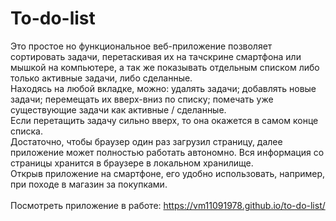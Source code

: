 # To-do-list
Это простое но функциональное веб-приложение позволяет сортировать задачи, перетаскивая их на тачскрине смартфона или мышкой на компьютере, а так же показывать отдельным списком либо только активные задачи, либо сделанные.<br>
Находясь на любой вкладке, можно: удалять задачи; добавлять новые задачи; перемещать их вверх-вниз по списку; помечать уже существующие задачи как активные / сделанные.<br>
Если перетащить задачу сильно вверх, то она окажется в самом конце списка.<br>
Достаточно, чтобы браузер один раз загрузил страницу, далее приложение может полностью работать автономно. Вся информация со страницы хранится в браузере в локальном хранилище.<br>
Открыв приложение на смартфоне, его удобно использовать, например, при походе в магазин за покупками.<br>
<br>
Посмотреть приложение в работе: https://vm11091978.github.io/to-do-list/
